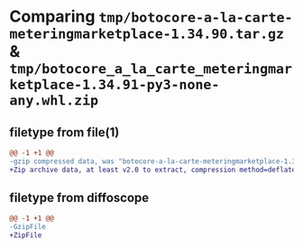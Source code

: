 # Comparing `tmp/botocore-a-la-carte-meteringmarketplace-1.34.90.tar.gz` & `tmp/botocore_a_la_carte_meteringmarketplace-1.34.91-py3-none-any.whl.zip`

## filetype from file(1)

```diff
@@ -1 +1 @@
-gzip compressed data, was "botocore-a-la-carte-meteringmarketplace-1.34.90.tar", last modified: Wed Apr 24 01:02:21 2024, max compression
+Zip archive data, at least v2.0 to extract, compression method=deflate
```

## filetype from diffoscope

```diff
@@ -1 +1 @@
-GzipFile
+ZipFile
```

